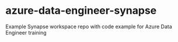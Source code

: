 # azure-data-engineer-synapse
Example Synapse workspace repo with code example for Azure Data Engineer training
